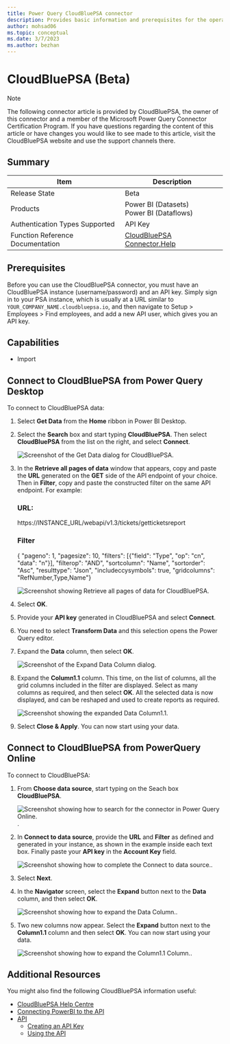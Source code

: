 ```yaml
---
title: Power Query CloudBluePSA connector
description: Provides basic information and prerequisites for the operation of the CloudBluePSA connector in conjuction with the API.
author: mohsad06
ms.topic: conceptual
ms.date: 3/7/2023
ms.author: bezhan 
---
```


# CloudBluePSA (Beta)

>[!Note]
The following connector article is provided by CloudBluePSA, the owner of this connector and a member of the Microsoft Power Query Connector Certification Program. If you have questions regarding the content of this article or have changes you would like to see made to this article, visit the CloudBluePSA website and use the support channels there.

## Summary

| Item | Description |
| ---- | ----------- |
| Release State | Beta |
| Products | Power BI (Datasets)<br/>Power BI (Dataflows) |
| Authentication Types Supported | API Key |
| Function Reference Documentation | [CloudBluePSA Connector.Help](https://help.harmonypsa.com/articles/#!cloudblue-psa-4-28-publication/using-the-power-bi-connector) |

## Prerequisites

Before you can use the CloudBluePSA connector, you must have an CloudBluePSA instance (username/password) and an API key. Simply sign in to your PSA instance, which is usually at a URL similar to `YOUR_COMPANY_NAME.cloudbluepsa.io`, and then navigate to Setup > Employees > Find employees, and add a new API user, which gives you an API key.

## Capabilities

* Import

## Connect to CloudBluePSA from Power Query Desktop

To connect to CloudBluePSA data:

1. Select **Get Data** from the **Home** ribbon in Power BI Desktop. 

2. Select the **Search** box and start typing **CloudBluePSA**. Then select **CloudBluePSA** from the list on the right, and select **Connect**.

    ![Screenshot of the Get Data dialog for CloudBluePSA.](./media/cloudbluepsa/get-data.png)

3. In the **Retrieve all pages of data** window that appears, copy and paste the **URL** generated on the **GET** side of the API endpoint of your choice. Then in **Filter**, copy and paste the constructed filter on the same API endpoint. For example:

    ### URL: ### 
    https://INSTANCE_URL/webapi/v1.3/tickets/getticketsreport
    
    ### Filter ### 
    {  "pageno": 1,  "pagesize": 10,  "filters": [{"field": "Type", "op": "cn", "data": "n"}], "filterop": "AND",  "sortcolumn": "Name",  "sortorder": "Asc",  "resulttype": "Json",  "includeccysymbols": true,  "gridcolumns": "RefNumber,Type,Name"}

    ![Screenshot showing Retrieve all pages of data for CloudBluePSA.](./media/cloudbluepsa/retrieve-all-pages-of-data.png)

3. Select **OK**.

4. Provide your **API key** generated in CloudBluePSA and select **Connect**.

5. You need to select **Transform Data** and this selection opens the Power Query editor.  

6. Expand the **Data** column, then select **OK**.

    ![Screenshot of the Expand Data Column dialog.](./media/cloudbluepsa/expand-1.png)

7. Expand the **Column1.1** column. This time, on the list of columns, all the grid columns included in the filter are displayed. Select as many columns as required, and then select **OK**. 
All the selected data is now displayed, and can be reshaped and used to create reports as required.

    ![Screenshot showing the expanded Data Column1.1.](./media/cloudbluepsa/expand-1-1.png)

8. Select **Close & Apply**. You can now start using your data.

## Connect to CloudBluePSA from PowerQuery Online

To connect to CloudBluePSA:

1. From **Choose data source**, start typing on the Seach box **CloudBluePSA**.

    ![Screenshot showing how to search for the connector in Power Query Online.](./media/cloudbluepsa/pq-search-box.png).
 

2. In **Connect to data source**, provide the **URL** and **Filter** as defined and generated in your instance, as shown in the example inside each text box. Finally paste your **API key** in the **Account Key** field.

    ![Screenshot showing how to complete the Connect to data source.](./media/cloudbluepsa/pq-connect-to-data-source.png).

3. Select **Next**.

4. In the **Navigator** screen, select the **Expand** button next to the **Data** column, and then select **OK**.

    ![Screenshot showing how to expand the Data Column.](./media/cloudbluepsa/pq-expand-1.png).

5. Two new columns now appear. Select the **Expand** button next to the **Column1.1** column and then select **OK**. You can now start using your data.

    ![Screenshot showing how to expand the Column1.1 Column.](./media/cloudbluepsa/pq-expand-1-1.png).

## Additional Resources

You might also find the following CloudBluePSA information useful:

* [CloudBluePSA Help Centre](https://help.harmonypsa.com/home/en-gb/)
* [Connecting PowerBI to the API](https://help.harmonypsa.com/articles/#!cloudblue-psa-4-28-publication/connecting-powerbi-to-the-api)
* [API](https://help.harmonypsa.com/articles/#!cloudblue-psa-4-28-publication/api)
  * [Creating an API Key](https://help.harmonypsa.com/articles/#!cloudblue-psa-4-28-publication/creating-an-api-key)
  * [Using the API](https://help.harmonypsa.com/articles/#!cloudblue-psa-4-28-publication/using-the-api)
